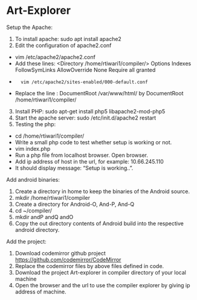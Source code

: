 # Art-Explorer
Setup the Apache:
1)	To install apache:		sudo apt install apache2
2)	Edit the configuration of apache2.conf
-	vim /etc/apache2/apache2.conf
-	Add these lines:
<Directory /home/rtiwari1/compiler/>
        Options Indexes FollowSymLinks
        AllowOverride None
        Require all granted </Directory>
-       vim /etc/apache2/sites-enabled/000-default.conf
-	Replace the line :  DocumentRoot /var/www/html/  by DocumentRoot /home/rtiwari1/compiler/

3)	Install PHP:			sudo apt-get install php5 libapache2-mod-php5
4)	Start the apache server:		sudo /etc/init.d/apache2 restart
5)	Testing the php:
-	cd  /home/rtiwari1/compiler/
-	Write a small php code to test whether setup is working or not.
-	vim index.php                <?php  echo “Setup is working..” ?>
-	Run a php file from localhost browser. Open browser.
-	Add ip address of host in the url, for example: 10.66.245.110
-	It should display message: “Setup is working..”.

Add android binaries:
1)	Create a directory in home to keep the binaries of the Android source.
2)	mkdir  /home/rtiwari1/compiler
3)	Create a directory for Android-O, And-P, And-Q
4)	cd ~/compiler/
5)	mkdir andP andQ andO
6)	 Copy the out directory contents of Android build into the respective android directory.

Add the project:
1) Download codemirror github project https://github.com/codemirror/CodeMirror
2) Replace the codemirror files by above files defined in code.
3) Download the project Art-explorer in compiler directory of your local machine
4) Open the browser and the url to use the compiler explorer by giving ip address of machine.
